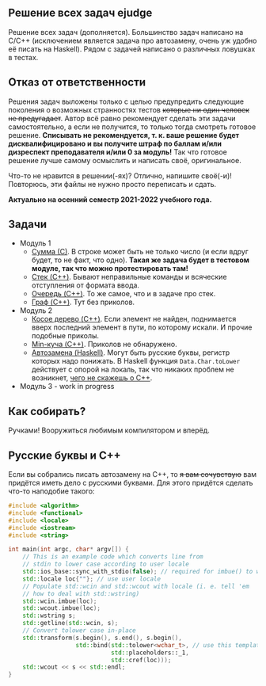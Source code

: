 ## Решение всех задач ejudge

Решение всех задач (дополняется). Большинство задач написано на C/C++ (исключением является задача про автозамену, очень уж удобно её писать на Haskell). Рядом с задачей написано о различных ловушках в тестах.

## Отказ от ответственности

Решения задач выложены только с целью предупредить следующие поколения о возможных странностях тестов ~~которые ни один человек не предугадает~~. Автор всё равно рекомендует сделать эти задачи самостоятельно, а если не получится, то только тогда смотреть готовое решение. __Списывать не рекомендуется, т. к. ваше решение будет дисквалифицировано и вы получите штраф по баллам и/или дизреспект преподавателя и/или 0 за модуль!__ Так что готовое решение лучше самому осмыслить и написать своё, оригинальное.

Что-то не нравится в решении(-ях)? Отлично, напишите своё(-и)! Повторюсь, эти файлы не нужно просто переписать и сдать.

__Актуально на осенний семестр 2021-2022 учебного года.__

## Задачи

* Модуль 1
    * [Сумма (С)](module1/sum/main.c).
        В строке может быть не только число (и если вдруг будет, то не факт, что одно). __Такая же задача будет в тестовом модуле, так что можно протестировать там!__
    * [Стек (C++)](module1/stack/main.cpp).
        Бывают неправильные команды и всяческие отступления от формата ввода.
    * [Очередь (C++)](module1/queue/main.cpp).
        То же самое, что и в задаче про стек.
    * [Граф (C++)](module1/graph/main.cpp).
        Тут без приколов.
* Модуль 2
    * [Косое дерево (C++)](module2/splay_tree/main.cpp).
        Если элемент не найден, поднимается вверх последний элемент в пути, по которому искали. И прочие подобные приколы.
    * [Min-куча (C++)](module2/min_heap/main.cpp).
        Приколов не обнаружено.
    * [Автозамена (Haskell)](module2/autocorrection/Main.hs).
        Могут быть русские буквы, регистр которых надо понижать. В Haskell функция `Data.Char.toLower` действует с опорой на локаль, так что никаких проблем не возникнет, [чего не скажешь о C++](#русские-буквы-и-c).
* Модуль 3 - work in progress

## Как собирать?

Ручками! Вооружиться любимым компилятором и вперёд.

## Русские буквы и C++

Если вы собрались писать автозамену на C++, то ~~я вам сочувствую~~ вам придётся иметь дело с русскими буквами. Для этого придётся сделать что-то наподобие такого:

```cpp
#include <algorithm>
#include <functional>
#include <locale>
#include <iostream>
#include <string>

int main(int argc, char* argv[]) {
    // This is an example code which converts line from
    // stdin to lower case according to user locale
    std::ios_base::sync_with_stdio(false); // required for imbue() to work as intended
    std::locale loc{""}; // use user locale
    // Populate std::wcin and std::wcout with locale (i. e. tell 'em
    // how to deal with std::wstring)
    std::wcin.imbue(loc);
    std::wcout.imbue(loc);
    std::wstring s;
    std::getline(std::wcin, s);
    // Convert tolower case in-place
    std::transform(s.begin(), s.end(), s.begin(),
                   std::bind(std::tolower<wchar_t>, // use this template from <locale>
                             std::placeholders::_1,
                             std::cref(loc)));
    std::wcout << s << std::endl;
}
```
